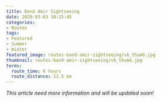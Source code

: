 ```yaml
---
title: Band Amir Sightseeing
date: 2020-03-03 18:25:45
categories:
- Routes
tags:
- Featured
- Summer
- Winter
featured_image: routes-band-amir-sightseeing/vb_thumb.jpg
thumbnail: routes-band-amir-sightseeing/vb_thumb.jpg
terms:
  route_time: 6 hours
  route_distance: 11.5 km
---
```


*This article need more information and will be updated soon!*
